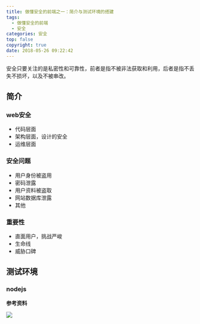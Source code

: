 ```yaml
---
title: 做懂安全的前端之一：简介与测试环境的搭建
tags:
  - 做懂安全的前端
  - 安全
categories: 安全
top: false
copyright: true
date: 2018-05-26 09:22:42
---
```

安全只要关注的是私密性和可靠性，前者是指不被非法获取和利用，后者是指不丢失不损坏，以及不被串改。
<!--more-->
## 简介
### web安全
* 代码层面
* 架构层面，设计的安全
* 运维层面

### 安全问题
* 用户身份被盗用
* 密码泄露
* 用户资料被盗取
* 网站数据库泄露
* 其他

### 重要性
* 直面用户，挑战严峻
* 生命线
* 威胁口碑

## 测试环境
### nodejs

**参考资料**
[]()

![](http://oankigr4l.bkt.clouddn.com/wexin.png)
